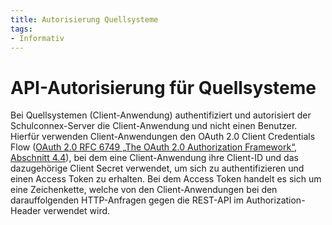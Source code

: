 ```yaml
---
title: Autorisierung Quellsysteme
tags: 
- Informativ
---
```


# API-Autorisierung für Quellsysteme

Bei Quellsystemen (Client-Anwendung) authentifiziert und autorisiert der Schulconnex-Server
die Client-Anwendung und nicht einen Benutzer. Hierfür verwenden Client-Anwendungen den
OAuth 2.0 Client Credentials Flow ([OAuth 2.0 RFC 6749 „The OAuth 2.0 Authorization Framework“,
Abschnitt 4.4][1]), bei dem eine Client-Anwendung ihre Client-ID und das dazugehörige Client Secret
verwendet, um sich zu authentifizieren und einen Access Token zu erhalten. Bei dem Access Token
handelt es sich um eine Zeichenkette, welche von den Client-Anwendungen bei den darauffolgenden
HTTP-Anfragen gegen die REST-API im Authorization-Header verwendet wird.

[1]: https://datatracker.ietf.org/doc/html/rfc6749#section-4.4
